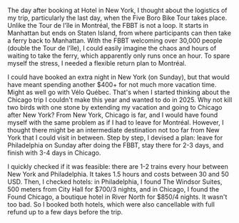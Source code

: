 The day after booking at Hotel in New York, I thought about the logistics of my trip, particularly the last day, when the Five Boro Bike Tour takes place. Unlike the Tour de l'île in Montréal, the FBBT is not a loop. It starts in Manhattan but ends on Staten Island, from where participants can then take a ferry back to Manhattan. With the FBBT welcoming over 30,000 people (double the Tour de l'île), I could easily imagine the chaos and hours of waiting to take the ferry, which apparently only runs once an hour. To spare myself the stress, I needed a flexible return plan to Montréal.

I could have booked an extra night in New York (on Sunday), but that would have meant spending another $400+ for not much more vacation time. Might as well go with Vélo Québec. That's when I started thinking about the Chicago trip I couldn't make this year and wanted to do in 2025. Why not kill two birds with one stone by extending my vacation and going to Chicago after New York? From New York, Chicago is far, and I would have found myself with the same problem as if I had to leave for Montréal. However, I thought there might be an intermediate destination not too far from New York that I could visit in between. Step by step, I devised a plan: leave for Philadelphia on Sunday after doing the FBBT, stay there for 2-3 days, and finish with 3-4 days in Chicago.

I quickly checked if it was feasible: there are 1-2 trains every hour between New York and Philadelphia. It takes 1.5 hours and costs between 30 and 50 USD. Then, I checked hotels: in Philadelphia, I found The Windsor Suites, 500 meters from City Hall for $700/3 nights, and in Chicago, I found the Found Chicago, a boutique hotel in River North for $850/4 nights. It wasn't too bad. So I booked both hotels, which were also cancellable with full refund up to a few days before the trip.
